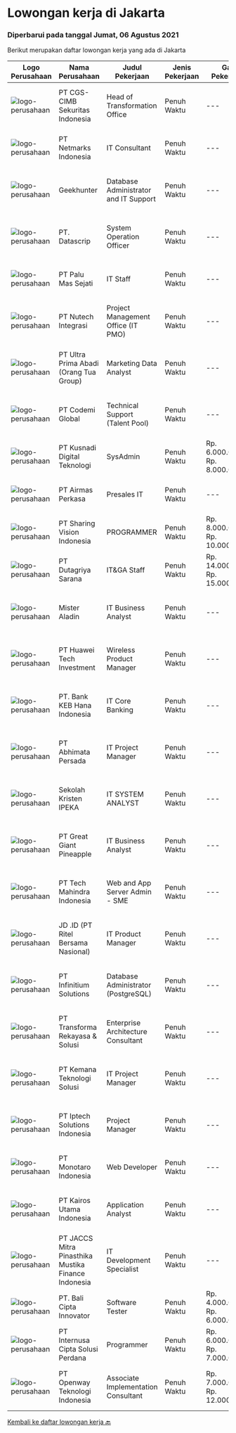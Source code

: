 
  # Lowongan kerja di Jakarta

  ### Diperbarui pada tanggal Jumat, 06 Agustus 2021

  Berikut merupakan daftar lowongan kerja yang ada di Jakarta

  |Logo Perusahaan | Nama Perusahaan | Judul Pekerjaan | Jenis Pekerjaan | Gaji Pekerjaan | Lokasi | Deskripsi | Tanggal diunggah | Pranala |
  | -------------- | --------------- | --------------- | --------- | --------- | -------------- | ------- | ----------- | ----------- |
  |![logo-perusahaan](https://image-service-cdn.seek.com.au/115b1409e06d4790f1a2e871e1f9c27a7b6ca5b1/ee4dce1061f3f616224767ad58cb2fc751b8d2dc)|PT CGS-CIMB Sekuritas Indonesia|Head of Transformation Office|Penuh Waktu|---|Jakarta Raya|Responsibilities: Responsible to help to drive business initiatives throughout the organisation to drive efficiencies and effectiveness. Foster a...|Kamis, 05 Agustus 2021|https://www.jobstreet.co.id/id/job/head-of-transformation-office-3593774?token=0~2523ff32-71bb-46f2-858e-ed6630a17341&sectionRank=1&jobId=jobstreet-id-job-3593774|
|![logo-perusahaan](https://image-service-cdn.seek.com.au/70d04e3ce9db8d3018f940c9b7350b25d6c5e04b/ee4dce1061f3f616224767ad58cb2fc751b8d2dc)|PT Netmarks Indonesia|IT Consultant|Penuh Waktu|---|Jakarta Utara|Job Desk: As an IT Consultant, you will be part of Sales Team Responsible to analyze and diagnosing customer problem or customer business need...|Kamis, 05 Agustus 2021|https://www.jobstreet.co.id/id/job/it-consultant-3594046?token=0~2523ff32-71bb-46f2-858e-ed6630a17341&sectionRank=2&jobId=jobstreet-id-job-3594046|
|![logo-perusahaan](https://image-service-cdn.seek.com.au/9b1ac08312d45d7e6f0965d6cfa215d52017a644/ee4dce1061f3f616224767ad58cb2fc751b8d2dc)|Geekhunter|Database Administrator and IT Support|Penuh Waktu|---|Jakarta Raya|Job Description: Maintaining and administering database systems and integrate old systems data with the new system System monitoring and improving...|Kamis, 05 Agustus 2021|https://www.jobstreet.co.id/id/job/database-administrator-and-it-support-3594206?token=0~2523ff32-71bb-46f2-858e-ed6630a17341&sectionRank=3&jobId=jobstreet-id-job-3594206|
|![logo-perusahaan](https://image-service-cdn.seek.com.au/8d6f0a5309b1a2621eba12d95dc11c21d51e5c80/ee4dce1061f3f616224767ad58cb2fc751b8d2dc)|PT. Datascrip|System Operation Officer|Penuh Waktu|---|Jakarta Raya|Tugas dan tanggung jawab: Memelihara ERP dan aplikasi internal yang digunakan oleh perusahaan Memberikan support dan membantu memecahkan masalah...|Kamis, 05 Agustus 2021|https://www.jobstreet.co.id/id/job/system-operation-officer-3594174?token=0~2523ff32-71bb-46f2-858e-ed6630a17341&sectionRank=4&jobId=jobstreet-id-job-3594174|
|![logo-perusahaan](https://image-service-cdn.seek.com.au/72648cc7dfcdec66cd6fa3a9e3f02739a835174b/ee4dce1061f3f616224767ad58cb2fc751b8d2dc)|PT Palu Mas Sejati|IT Staff|Penuh Waktu|---|Jakarta Barat|Pemeliharaan computer dan jaringan. Memperbaiki masalah jaringan dan system computer. Diagnosa system error dan issue lainnya. Membantu pengembangan...|Kamis, 05 Agustus 2021|https://www.jobstreet.co.id/id/job/it-staff-3593708?token=0~2523ff32-71bb-46f2-858e-ed6630a17341&sectionRank=5&jobId=jobstreet-id-job-3593708|
|![logo-perusahaan](https://image-service-cdn.seek.com.au/07d1da5a1eda6e3b0bfe605e009f0db1c78b462b/ee4dce1061f3f616224767ad58cb2fc751b8d2dc)|PT Nutech Integrasi|Project Management Office (IT PMO)|Penuh Waktu|---|Jakarta Selatan|1.Main Responsibilities: Organize project meetings, maintain documents, and manage the schedule Support Project Manager to ensure the timely and...|Kamis, 05 Agustus 2021|https://www.jobstreet.co.id/id/job/project-management-office-it-pmo-3594424?token=0~2523ff32-71bb-46f2-858e-ed6630a17341&sectionRank=6&jobId=jobstreet-id-job-3594424|
|![logo-perusahaan](https://image-service-cdn.seek.com.au/e6ec4c1e31baa97bc2066cfca511ea8b940ba720/ee4dce1061f3f616224767ad58cb2fc751b8d2dc)|PT Ultra Prima Abadi (Orang Tua Group)|Marketing Data Analyst|Penuh Waktu|---|Jakarta Barat|Job Description: Collecting, interpreting marketing data, and analysing results using statistical techniques and provide ongoing reports Working...|Kamis, 05 Agustus 2021|https://www.jobstreet.co.id/id/job/marketing-data-analyst-3594457?token=0~2523ff32-71bb-46f2-858e-ed6630a17341&sectionRank=7&jobId=jobstreet-id-job-3594457|
|![logo-perusahaan](https://image-service-cdn.seek.com.au/1f8d6bee267cde76c31f30be734cf3ecd39f556b/ee4dce1061f3f616224767ad58cb2fc751b8d2dc)|PT Codemi Global|Technical Support (Talent Pool)|Penuh Waktu|---|Jakarta Raya|Assist customers and users with their enquiries and complaints. Create tickets of requests, questions and complaints, assign the tickets to the...|Rabu, 04 Agustus 2021|https://www.jobstreet.co.id/id/job/technical-support-talent-pool-3592925?token=0~2523ff32-71bb-46f2-858e-ed6630a17341&sectionRank=8&jobId=jobstreet-id-job-3592925|
|![logo-perusahaan](https://image-service-cdn.seek.com.au/76d526d7891a1d8f2a2198422c566aa3dde6f9a8/ee4dce1061f3f616224767ad58cb2fc751b8d2dc)|PT Kusnadi Digital Teknologi|SysAdmin|Penuh Waktu|Rp. 6.000.000-Rp. 8.000.000|Jakarta Raya|Menguasai dan bisa tuning OS server Linux Ubuntu Server, dan Windows Server Mahir membaca system log dan menganalisa error Menguasai dan bisa tuning...|Kamis, 05 Agustus 2021|https://www.jobstreet.co.id/id/job/sysadmin-3594004?token=0~2523ff32-71bb-46f2-858e-ed6630a17341&sectionRank=9&jobId=jobstreet-id-job-3594004|
|![logo-perusahaan](https://image-service-cdn.seek.com.au/4cd216314d943bf2691fa7dbd924847dd9f5110c/ee4dce1061f3f616224767ad58cb2fc751b8d2dc)|PT Airmas Perkasa|Presales IT|Penuh Waktu|---|Jakarta Barat|Requirements: Dapat melakukan sizing product IT Dapat membuat proposal Teknis Memiliki hubungan baik dgn Vendor (distributor / Principle) Diutamakan...|Kamis, 05 Agustus 2021|https://www.jobstreet.co.id/id/job/presales-it-3594474?token=0~2523ff32-71bb-46f2-858e-ed6630a17341&sectionRank=10&jobId=jobstreet-id-job-3594474|
|![logo-perusahaan](https://image-service-cdn.seek.com.au/0319bf4938472b9510ebb9aece51cbb5b3f5dcae/ee4dce1061f3f616224767ad58cb2fc751b8d2dc)|PT Sharing Vision Indonesia|PROGRAMMER|Penuh Waktu|Rp. 8.000.000-Rp. 10.000.000|Jakarta Pusat|BERTUGAS UNTUK MELAKUKAN PEMROGRAMAN BACKEND DAN FRONTENDPersyaratan:Mempunyai pengalaman minimal 1 tahun sebagai software developer dalam pekerjaan...|Kamis, 05 Agustus 2021|https://www.jobstreet.co.id/id/job/programmer-3586560?token=0~2523ff32-71bb-46f2-858e-ed6630a17341&sectionRank=11&jobId=jobstreet-id-job-3586560|
|![logo-perusahaan](https://image-service-cdn.seek.com.au/6e75a889ea2a1c27ebc99bc7a314514d004f5ee8/ee4dce1061f3f616224767ad58cb2fc751b8d2dc)|PT Dutagriya Sarana|IT&GA Staff|Penuh Waktu|Rp. 14.000.000-Rp. 15.000.000|Jakarta Raya|Our client Japanese Trading Company, located in Sudirman - Jakarta is looking for IT&amp;GA Staff position.Please check the post below for the...|Kamis, 05 Agustus 2021|https://www.jobstreet.co.id/id/job/it-ga-staff-3594585?token=0~2523ff32-71bb-46f2-858e-ed6630a17341&sectionRank=12&jobId=jobstreet-id-job-3594585|
|![logo-perusahaan](https://image-service-cdn.seek.com.au/2563f76695f71baa12fb6f3e36b556ac39ce2c26/ee4dce1061f3f616224767ad58cb2fc751b8d2dc)|Mister Aladin|IT Business Analyst|Penuh Waktu|---|Jakarta Selatan|Responbility : Collaborate with users and development teams to define, design, and deliver new features. Analyze, find solutions and communicate the...|Kamis, 05 Agustus 2021|https://www.jobstreet.co.id/id/job/it-business-analyst-3594378?token=0~2523ff32-71bb-46f2-858e-ed6630a17341&sectionRank=13&jobId=jobstreet-id-job-3594378|
|![logo-perusahaan](https://image-service-cdn.seek.com.au/51023b340a63dd3e3cad0e4f5dfff1aa12414974/ee4dce1061f3f616224767ad58cb2fc751b8d2dc)|PT Huawei Tech Investment|Wireless Product Manager|Penuh Waktu|---|Jakarta Raya|Plan and guide the target wireless network for carrier customers, and formulate one wireless network with one strategy. Be able to accurately...|Kamis, 05 Agustus 2021|https://www.jobstreet.co.id/id/job/wireless-product-manager-3594190?token=0~2523ff32-71bb-46f2-858e-ed6630a17341&sectionRank=14&jobId=jobstreet-id-job-3594190|
|![logo-perusahaan](https://image-service-cdn.seek.com.au/a745d20782cd600f63fb5815284f505977c8a24f/ee4dce1061f3f616224767ad58cb2fc751b8d2dc)|PT. Bank KEB Hana Indonesia|IT Core Banking|Penuh Waktu|---|Jakarta Selatan|Candidate must possess at least Bachelor's Degree in Computer Science/Information Technology or equivalent At least 2-3 Year(s) of working experience...|Kamis, 05 Agustus 2021|https://www.jobstreet.co.id/id/job/it-core-banking-3586794?token=0~2523ff32-71bb-46f2-858e-ed6630a17341&sectionRank=15&jobId=jobstreet-id-job-3586794|
|![logo-perusahaan](https://image-service-cdn.seek.com.au/fe74d937799d1b7c3e5d2ad93d9b085bab0a6d6a/ee4dce1061f3f616224767ad58cb2fc751b8d2dc)|PT Abhimata Persada|IT Project Manager|Penuh Waktu|---|Jakarta Raya|Resposibilities : Ensure that all projects are delivered on time, within scope and within budget Coordinate and maintain relationships with internal...|Kamis, 05 Agustus 2021|https://www.jobstreet.co.id/id/job/it-project-manager-3594049?token=0~2523ff32-71bb-46f2-858e-ed6630a17341&sectionRank=16&jobId=jobstreet-id-job-3594049|
|![logo-perusahaan](https://image-service-cdn.seek.com.au/c6a5968ea0c6b8e89e9a3d86bd012a43037a2d48/ee4dce1061f3f616224767ad58cb2fc751b8d2dc)|Sekolah Kristen IPEKA|IT SYSTEM ANALYST|Penuh Waktu|---|Jakarta Barat|Job Description: Conduct business and user requirement analysis. Gain / maintain an in-depth knowledge of business functions. Investigate, evaluate...|Kamis, 05 Agustus 2021|https://www.jobstreet.co.id/id/job/it-system-analyst-3586405?token=0~2523ff32-71bb-46f2-858e-ed6630a17341&sectionRank=17&jobId=jobstreet-id-job-3586405|
|![logo-perusahaan](https://image-service-cdn.seek.com.au/fa10d5eab972dbf0d65f5798aa4ea213f3543394/ee4dce1061f3f616224767ad58cb2fc751b8d2dc)|PT Great Giant Pineapple|IT Business Analyst|Penuh Waktu|---|Jakarta Selatan|Requirement: Fast learner on learning technology Bachelor's Degree in Engineering (Computer / Telecommunication / Industrial), Computer Science /...|Kamis, 05 Agustus 2021|https://www.jobstreet.co.id/id/job/it-business-analyst-3593654?token=0~2523ff32-71bb-46f2-858e-ed6630a17341&sectionRank=18&jobId=jobstreet-id-job-3593654|
|![logo-perusahaan](https://image-service-cdn.seek.com.au/b6587e9c61b087227d396243c4cffae454744425/ee4dce1061f3f616224767ad58cb2fc751b8d2dc)|PT Tech Mahindra Indonesia|Web and App Server Admin - SME|Penuh Waktu|---|Jakarta Raya|We need a Web &amp; App Server Administrator / SME in our team for configuration, performance tuning, version upgrade, release etc. Our in-house...|Rabu, 04 Agustus 2021|https://www.jobstreet.co.id/id/job/web-and-app-server-admin-sme-3585451?token=0~2523ff32-71bb-46f2-858e-ed6630a17341&sectionRank=19&jobId=jobstreet-id-job-3585451|
|![logo-perusahaan](https://image-service-cdn.seek.com.au/2f62a83ae6eb523d2979c8bb96068418616d187d/ee4dce1061f3f616224767ad58cb2fc751b8d2dc)|JD .ID (PT Ritel Bersama Nasional)|IT Product Manager|Penuh Waktu|---|Jakarta Selatan|Job Description: Plan and design experiments to support new product development or existing product improvement. Monitor and analyze experiment result...|Jumat, 06 Agustus 2021|https://www.jobstreet.co.id/id/job/it-product-manager-3594690?token=0~2523ff32-71bb-46f2-858e-ed6630a17341&sectionRank=20&jobId=jobstreet-id-job-3594690|
|![logo-perusahaan](https://image-service-cdn.seek.com.au/fba3dfa35c1fe90ae48852d1b92685d53e67f593/ee4dce1061f3f616224767ad58cb2fc751b8d2dc)|PT Infinitium Solutions|Database Administrator (PostgreSQL)|Penuh Waktu|---|Jakarta Pusat|Why we need you: Install and maintain the performance and stability of database servers. Install, upgrade, and manage database applications. Diagnose...|Rabu, 04 Agustus 2021|https://www.jobstreet.co.id/id/job/database-administrator-postgresql-3593076?token=0~2523ff32-71bb-46f2-858e-ed6630a17341&sectionRank=21&jobId=jobstreet-id-job-3593076|
|![logo-perusahaan](https://image-service-cdn.seek.com.au/5c5f9a0e14cce5e5f1fc91821a070e0776ed1373/ee4dce1061f3f616224767ad58cb2fc751b8d2dc)|PT Transforma Rekayasa & Solusi|Enterprise Architecture Consultant|Penuh Waktu|---|Jakarta Raya|TRANSFORMA merupakan perusahaan konsultasi IT khususnya terkait dengan bidang Digital Transformation, Enterprise Architecture, IT GRC (Governance,...|Kamis, 05 Agustus 2021|https://www.jobstreet.co.id/id/job/enterprise-architecture-consultant-3581567?token=0~2523ff32-71bb-46f2-858e-ed6630a17341&sectionRank=22&jobId=jobstreet-id-job-3581567|
|![logo-perusahaan](https://image-service-cdn.seek.com.au/2e037540b1c3c2dff96153fb0cc6f579264719ef/ee4dce1061f3f616224767ad58cb2fc751b8d2dc)|PT Kemana Teknologi Solusi|IT Project Manager|Penuh Waktu|---|Jakarta Selatan|Responsibilities Planning, implementing, coordinating, controlling and evaluating the project from beginning to end so that the project can be handed...|Kamis, 05 Agustus 2021|https://www.jobstreet.co.id/id/job/it-project-manager-3594552?token=0~2523ff32-71bb-46f2-858e-ed6630a17341&sectionRank=23&jobId=jobstreet-id-job-3594552|
|![logo-perusahaan](https://image-service-cdn.seek.com.au/8c8cde9921b98bbf6732584758aa5ac59daa1dee/ee4dce1061f3f616224767ad58cb2fc751b8d2dc)|PT Iptech Solutions Indonesia|Project Manager|Penuh Waktu|---|Jakarta Raya|Job Responsibilities:  Managing IT Project Perform requirement studies, testing of applications Communicate between Client and Programmers and give...|Kamis, 05 Agustus 2021|https://www.jobstreet.co.id/id/job/project-manager-3594342?token=0~2523ff32-71bb-46f2-858e-ed6630a17341&sectionRank=24&jobId=jobstreet-id-job-3594342|
|![logo-perusahaan](https://image-service-cdn.seek.com.au/359862728cba9b7620238e932b4a1e4ddc93c836/ee4dce1061f3f616224767ad58cb2fc751b8d2dc)|PT Monotaro Indonesia|Web Developer|Penuh Waktu|---|Jakarta Pusat|The Web Developer will develop and maintain our E-Commerce website to satisfy customer experience. You will be responsible for implementing visual...|Kamis, 05 Agustus 2021|https://www.jobstreet.co.id/id/job/web-developer-3585955?token=0~2523ff32-71bb-46f2-858e-ed6630a17341&sectionRank=25&jobId=jobstreet-id-job-3585955|
|![logo-perusahaan](https://image-service-cdn.seek.com.au/5266797effe4df28b8d18f2293ca54c53b830db7/ee4dce1061f3f616224767ad58cb2fc751b8d2dc)|PT Kairos Utama Indonesia|Application Analyst|Penuh Waktu|---|Jakarta Raya|JOB DESCRIPTION:- Create BRD/ERD/FSD based on user/customer requirement- Create and estimate timeline for development phase- Monitor &amp; coaching...|Kamis, 05 Agustus 2021|https://www.jobstreet.co.id/id/job/application-analyst-3586591?token=0~2523ff32-71bb-46f2-858e-ed6630a17341&sectionRank=26&jobId=jobstreet-id-job-3586591|
|![logo-perusahaan](https://image-service-cdn.seek.com.au/e05f949e5ee661a49f6acf8cbb0efe0aae6df298/ee4dce1061f3f616224767ad58cb2fc751b8d2dc)|PT JACCS Mitra Pinasthika Mustika Finance Indonesia|IT Development Specialist|Penuh Waktu|---|Jakarta Raya|Requirement: Candidate must possess at least a Bachelor's Degree, Information Technology or Information System Minimum 1 year experience in the same...|Kamis, 05 Agustus 2021|https://www.jobstreet.co.id/id/job/it-development-specialist-3586759?token=0~2523ff32-71bb-46f2-858e-ed6630a17341&sectionRank=27&jobId=jobstreet-id-job-3586759|
|![logo-perusahaan](https://image-service-cdn.seek.com.au/598cafd1ffe3fbc2e9b42fb7a1b54ad2a8966c57/ee4dce1061f3f616224767ad58cb2fc751b8d2dc)|PT. Bali Cipta Innovator|Software Tester|Penuh Waktu|Rp. 4.000.000-Rp. 6.000.000|Jakarta Barat|Job Responbilities Plan software testing with guidance by Project Lead or Project Manager Create and doing UAT/SIT...|Kamis, 05 Agustus 2021|https://www.jobstreet.co.id/id/job/software-tester-3593911?token=0~2523ff32-71bb-46f2-858e-ed6630a17341&sectionRank=28&jobId=jobstreet-id-job-3593911|
|![logo-perusahaan](https://image-service-cdn.seek.com.au/bb238e44bd9c6359b3f81f0042791227d8e0783d/ee4dce1061f3f616224767ad58cb2fc751b8d2dc)|PT Internusa Cipta Solusi Perdana|Programmer|Penuh Waktu|Rp. 6.000.000-Rp. 7.000.000|Jakarta Timur|Pendidikan S1 Jurusan IT. Menguasai pemograman .Net Framework. Menguasai database SQL/My SQL. Memiliki attitude yang baik, rajin dan jujur. Mampu...|Kamis, 05 Agustus 2021|https://www.jobstreet.co.id/id/job/programmer-3586358?token=0~2523ff32-71bb-46f2-858e-ed6630a17341&sectionRank=29&jobId=jobstreet-id-job-3586358|
|![logo-perusahaan](https://image-service-cdn.seek.com.au/1a0136a1b5dcbcc9f753308a77785644aa9c50d3/ee4dce1061f3f616224767ad58cb2fc751b8d2dc)|PT Openway Teknologi Indonesia|Associate Implementation Consultant|Penuh Waktu|Rp. 7.000.000-Rp. 12.000.000|Jakarta Selatan|Job band definition:The role of the Junior consultant is to be responsible for providing pre-sales and implementation support in technical /...|Rabu, 04 Agustus 2021|https://www.jobstreet.co.id/id/job/associate-implementation-consultant-3584882?token=0~2523ff32-71bb-46f2-858e-ed6630a17341&sectionRank=30&jobId=jobstreet-id-job-3584882|


  [Kembali ke daftar lowongan kerja 🔙](../README.md#daftar-lowongan-kerja)
  